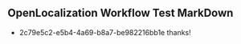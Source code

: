 ## OpenLocalization Workflow Test MarkDown
* 2c79e5c2-e5b4-4a69-b8a7-be982216bb1e thanks!

<!--HONumber=Jul16_HO3-->


